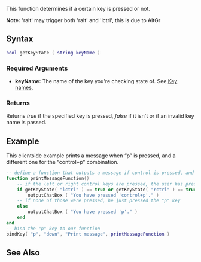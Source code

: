 This function determines if a certain key is pressed or not.

**Note:** 'ralt' may trigger both 'ralt' and 'lctrl', this is due to AltGr

Syntax
------

``` lua
bool getKeyState ( string keyName )
```

### Required Arguments

-   **keyName:** The name of the key you're checking state of. See [Key names](/docs/Key_names.md "wikilink").

### Returns

Returns *true* if the specified key is pressed, *false* if it isn't or if an invalid key name is passed.

Example
-------

This clientside example prints a message when “p” is pressed, and a different one for the “control+p” combination.

``` lua
-- define a function that outputs a message if control is pressed, and a different one if it isn't
function printMessageFunction()
    -- if the left or right control keys are pressed, the user has pressed the "control+p" combo
    if getKeyState( "lctrl" ) == true or getKeyState( "rctrl" ) == true then
        outputChatBox ( "You have pressed 'control+p'." )
    -- if none of those were pressed, he just pressed the "p" key
    else
        outputChatBox ( "You have pressed 'p'." )
    end
end
-- bind the "p" key to our function
bindKey( "p", "down", "Print message", printMessageFunction )
```

See Also
--------
